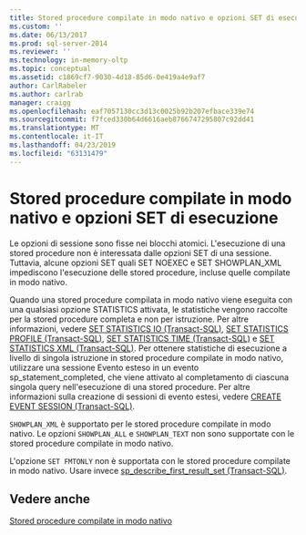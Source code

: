 ```yaml
---
title: Stored procedure compilate in modo nativo e opzioni SET di esecuzione | Microsoft Docs
ms.custom: ''
ms.date: 06/13/2017
ms.prod: sql-server-2014
ms.reviewer: ''
ms.technology: in-memory-oltp
ms.topic: conceptual
ms.assetid: c1869cf7-9030-4d18-85d6-0e419a4e9af7
author: CarlRabeler
ms.author: carlrab
manager: craigg
ms.openlocfilehash: eaf7057130cc3d13c0025b92b207efbace339e74
ms.sourcegitcommit: f7fced330b64d6616aeb8766747295807c92dd41
ms.translationtype: MT
ms.contentlocale: it-IT
ms.lasthandoff: 04/23/2019
ms.locfileid: "63131479"
---
```

# <a name="natively-compiled-stored-procedures-and-execution-set-options"></a>Stored procedure compilate in modo nativo e opzioni SET di esecuzione
  Le opzioni di sessione sono fisse nei blocchi atomici. L'esecuzione di una stored procedure non è interessata dalle opzioni SET di una sessione. Tuttavia, alcune opzioni SET quali SET NOEXEC e SET SHOWPLAN_XML impediscono l'esecuzione delle stored procedure, incluse quelle compilate in modo nativo.  
  
 Quando una stored procedure compilata in modo nativo viene eseguita con una qualsiasi opzione STATISTICS attivata, le statistiche vengono raccolte per la stored procedure completa e non per istruzione. Per altre informazioni, vedere [SET STATISTICS IO &#40;Transact-SQL&#41;](/sql/t-sql/statements/set-statistics-io-transact-sql), [SET STATISTICS PROFILE &#40;Transact-SQL&#41;](/sql/t-sql/statements/set-statistics-profile-transact-sql), [SET STATISTICS TIME &#40;Transact-SQL&#41;](/sql/t-sql/statements/set-statistics-time-transact-sql) e [SET STATISTICS XML &#40;Transact-SQL&#41;](/sql/t-sql/statements/set-statistics-xml-transact-sql). Per ottenere statistiche di esecuzione a livello di singola istruzione in stored procedure compilate in modo nativo, utilizzare una sessione Evento esteso in un evento sp_statement_completed, che viene attivato al completamento di ciascuna singola query nell'esecuzione di una stored procedure. Per altre informazioni sulla creazione di sessioni di evento estesi, vedere [CREATE EVENT SESSION &#40;Transact-SQL&#41;](/sql/t-sql/statements/create-event-session-transact-sql).  
  
 `SHOWPLAN_XML` è supportato per le stored procedure compilate in modo nativo. Le opzioni `SHOWPLAN_ALL` e `SHOWPLAN_TEXT` non sono supportate con le stored procedure compilate in modo nativo.  
  
 L'opzione `SET FMTONLY` non è supportata con le stored procedure compilate in modo nativo. Usare invece [sp_describe_first_result_set &#40;Transact-SQL&#41;](/sql/relational-databases/system-stored-procedures/sp-describe-first-result-set-transact-sql).  
  
## <a name="see-also"></a>Vedere anche  
 [Stored procedure compilate in modo nativo](natively-compiled-stored-procedures.md)  
  
  
